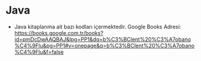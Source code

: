 # Java
- Java kitaplarıma ait bazı kodları içermektedir.
Google Books Adresi: https://books.google.com.tr/books?id=pmDcDwAAQBAJ&lpg=PP1&dq=b%C3%BClent%20%C3%A7obano%C4%9Flu&pg=PP1#v=onepage&q=b%C3%BClent%20%C3%A7obano%C4%9Flu&f=false 
